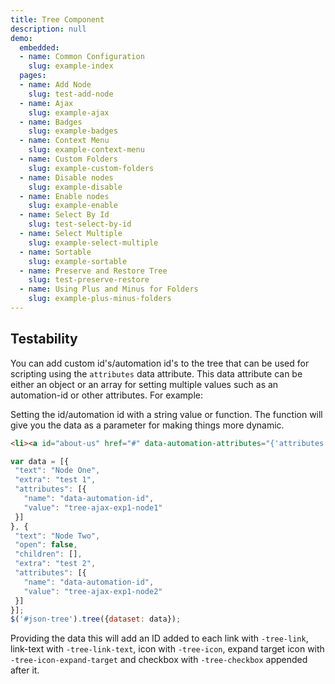 ```yaml
---
title: Tree Component
description: null
demo:
  embedded:
  - name: Common Configuration
    slug: example-index
  pages:
  - name: Add Node
    slug: test-add-node
  - name: Ajax
    slug: example-ajax
  - name: Badges
    slug: example-badges
  - name: Context Menu
    slug: example-context-menu
  - name: Custom Folders
    slug: example-custom-folders
  - name: Disable nodes
    slug: example-disable
  - name: Enable nodes
    slug: example-enable
  - name: Select By Id
    slug: test-select-by-id
  - name: Select Multiple
    slug: example-select-multiple
  - name: Sortable
    slug: example-sortable
  - name: Preserve and Restore Tree
    slug: test-preserve-restore
  - name: Using Plus and Minus for Folders
    slug: example-plus-minus-folders
---
```


## Testability

You can add custom id's/automation id's to the tree that can be used for scripting using the `attributes` data attribute. This data attribute can be either an object or an array for setting multiple values such as an automation-id or other attributes. For example:

Setting the id/automation id with a string value or function. The function will give you the data as a parameter for making things more dynamic.

```html
<li><a id="about-us" href="#" data-automation-attributes="{'attributes': [{'name': 'data-automation-id', 'value': 'tree-multiselect-exp1-about-us'}]}">About Us</a></li>
```

```js
var data = [{
 "text": "Node One",
 "extra": "test 1",
 "attributes": [{
   "name": "data-automation-id",
   "value": "tree-ajax-exp1-node1"
 }]
}, {
 "text": "Node Two",
 "open": false,
 "children": [],
 "extra": "test 2",
 "attributes": [{
   "name": "data-automation-id",
   "value": "tree-ajax-exp1-node2"
 }]
}];
$('#json-tree').tree({dataset: data});
```

Providing the data this will add an ID added to each link with `-tree-link`, link-text with `-tree-link-text`, icon with `-tree-icon`, expand target icon with `-tree-icon-expand-target` and checkbox with `-tree-checkbox` appended after it.
